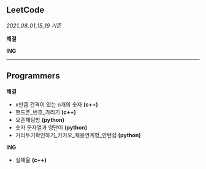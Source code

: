 ## LeetCode

*2021_08_01_15_19 기준*

**해결**


**ING**

---
## Programmers

**해결**

* x만큼 간격이 있는 n개의 숫자 **(c++)**
* 핸드폰_번호_가리기 **(c++)**
* 오픈채팅방 **(python)**
* 숫자 문자열과 영단어 **(python)**
* 거리두기확인하기_카카오_채용연계형_인턴쉽 **(python)**

**ING**
* 실패율 **(c++)**

